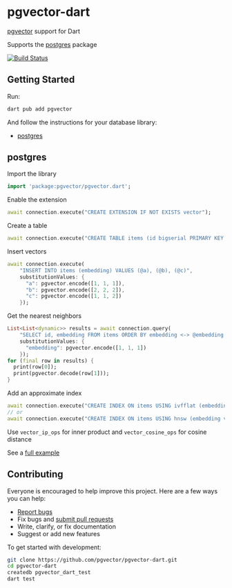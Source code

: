 # pgvector-dart

[pgvector](https://github.com/pgvector/pgvector) support for Dart

Supports the [postgres](https://github.com/isoos/postgresql-dart) package

[![Build Status](https://github.com/pgvector/pgvector-dart/actions/workflows/build.yml/badge.svg)](https://github.com/pgvector/pgvector-dart/actions)

## Getting Started

Run:

```sh
dart pub add pgvector
```

And follow the instructions for your database library:

- [postgres](#postgres)

## postgres

Import the library

```dart
import 'package:pgvector/pgvector.dart';
```

Enable the extension

```dart
await connection.execute("CREATE EXTENSION IF NOT EXISTS vector");
```

Create a table

```dart
await connection.execute("CREATE TABLE items (id bigserial PRIMARY KEY, embedding vector(3))");
```

Insert vectors

```dart
await connection.execute(
    "INSERT INTO items (embedding) VALUES (@a), (@b), (@c)",
    substitutionValues: {
      "a": pgvector.encode([1, 1, 1]),
      "b": pgvector.encode([2, 2, 2]),
      "c": pgvector.encode([1, 1, 2])
    });
```

Get the nearest neighbors

```dart
List<List<dynamic>> results = await connection.query(
    "SELECT id, embedding FROM items ORDER BY embedding <-> @embedding LIMIT 5",
    substitutionValues: {
      "embedding": pgvector.encode([1, 1, 1])
    });
for (final row in results) {
  print(row[0]);
  print(pgvector.decode(row[1]));
}
```

Add an approximate index

```dart
await connection.execute("CREATE INDEX ON items USING ivfflat (embedding vector_l2_ops) WITH (lists = 100)");
// or
await connection.execute("CREATE INDEX ON items USING hnsw (embedding vector_l2_ops)");
```

Use `vector_ip_ops` for inner product and `vector_cosine_ops` for cosine distance

See a [full example](test/postgres_test.dart)

## Contributing

Everyone is encouraged to help improve this project. Here are a few ways you can help:

- [Report bugs](https://github.com/pgvector/pgvector-dart/issues)
- Fix bugs and [submit pull requests](https://github.com/pgvector/pgvector-dart/pulls)
- Write, clarify, or fix documentation
- Suggest or add new features

To get started with development:

```sh
git clone https://github.com/pgvector/pgvector-dart.git
cd pgvector-dart
createdb pgvector_dart_test
dart test
```
